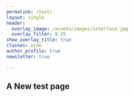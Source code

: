 ```yaml
---
permalink: /test/
layout: single
header:
  overlay_image: /assets/images/interface.jpg
  overlay_filter: 0.25
show_overlay_title: true
classes: wide
author_profile: true
newsletter: true

---
```


## A New test page
